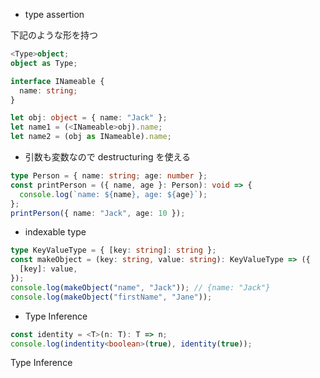 - type assertion

下記のような形を持つ

```ts
<Type>object;
object as Type;
```

```ts
interface INameable {
  name: string;
}

let obj: object = { name: "Jack" };
let name1 = (<INameable>obj).name;
let name2 = (obj as INameable).name;
```

- 引数も変数なので destructuring を使える

```ts
type Person = { name: string; age: number };
const printPerson = ({ name, age }: Person): void => {
  console.log(`name: ${name}, age: ${age}`);
};
printPerson({ name: "Jack", age: 10 });
```

- indexable type

```ts
type KeyValueType = { [key: string]: string };
const makeObject = (key: string, value: string): KeyValueType => ({
  [key]: value,
});
console.log(makeObject("name", "Jack")); // {name: "Jack"}
console.log(makeObject("firstName", "Jane"));
```

- Type Inference

```ts
const identity = <T>(n: T): T => n;
console.log(indentity<boolean>(true), identity(true));
```

Type Inference
